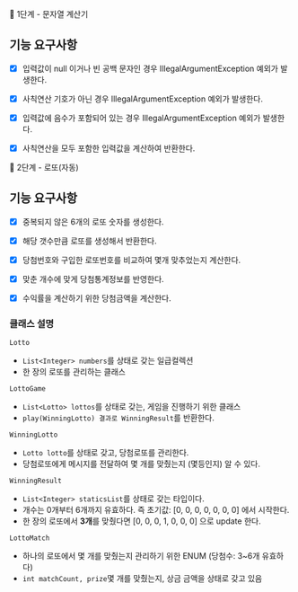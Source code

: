 🚀 1단계 - 문자열 계산기

## 기능 요구사항

- [x] 입력값이 null 이거나 빈 공백 문자인 경우 IllegalArgumentException  예외가 발생한다.
- [x] 사칙연산 기호가 아닌 경우 IllegalArgumentException 예외가 발생한다.
- [x] 입력값에 음수가 포함되어 있는 경우 IllegalArgumentException 예외가 발생한다.
- [x] 사칙연산을 모두 포함한 입력값을 계산하여 반환한다.



🚀 2단계 - 로또(자동)


## 기능 요구사항

- [x]  중복되지 않은 6개의 로또 숫자를 생성한다.
- [x]  해당 갯수만큼 로또를 생성해서 반환한다.
- [x]  당첨번호와 구입한 로또번호를 비교하여 몇개 맞추었는지 계산한다.
- [x]  맞춘 개수에 맞게 당첨통계정보를 반영한다.
- [x]  수익률을 계산하기 위한 당첨금액을 계산한다.


### 클래스 설명

`Lotto`

- `List<Integer> numbers`를 상태로 갖는 일급컬렉션
- 한 장의 로또를 관리하는 클래스

`LottoGame`

- `List<Lotto> lottos`를 상태로 갖는, 게임을  진행하기 위한 클래스
- `play(WinningLotto) 결과로 WinningResult`를 반환한다.

`WinningLotto`

- `Lotto lotto`를 상태로 갖고, 당첨로또를 관리한다.
- 당첨로또에게 메시지를 전달하여 몇 개를 맞췄는지 (몇등인지) 알 수 있다.

`WinningResult`

- `List<Integer> staticsList`를 상태로 갖는 타입이다.
- 개수는 0개부터 6개까지 유효하다. 즉 초기값: [0, 0, 0, 0, 0, 0, 0] 에서 시작한다.
- 한 장의 로또에서 **3개**를 맞췄다면 [0, 0, 0, 1, 0, 0, 0] 으로 update 한다.

`LottoMatch`

- 하나의 로또에서 몇 개를 맞췄는지 관리하기 위한 ENUM (당첨수: 3~6개 유효하다)
- `int matchCount, prize`몇 개를 맞췄는지, 상금 금액을 상태로 갖고 있음
